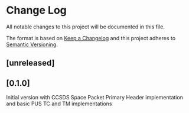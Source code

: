 Change Log
=======

All notable changes to this project will be documented in this file.

The format is based on [Keep a Changelog](http://keepachangelog.com/)
and this project adheres to [Semantic Versioning](http://semver.org/).

## [unreleased]

## [0.1.0]

Initial version with CCSDS Space Packet Primary Header
implementation and basic PUS TC and TM implementations
